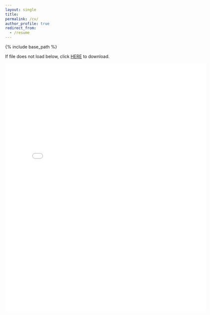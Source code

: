 ```yaml
---
layout: single
title:
permalink: /cv/
author_profile: true
redirect_from:
  - /resume
---
```


{% include base_path %}

If file does not load below, click [HERE](https://chaohanch.github.io/files/CV_ChaoHan_20220206.pdf) to download.

<embed src="{{ site.baseurl }}/files/CV_ChaoHan_20220206.pdf" width="650" height="800" type='application/pdf'>
